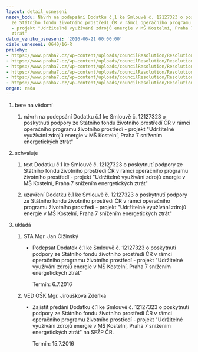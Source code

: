 ```yaml
---
layout: detail_usneseni
nazev_bodu: Návrh na podepsání Dodatku č.1 ke Smlouvě č. 12127323 o poskytnutí podpory
  ze Státního fondu životního prostředí ČR v rámci operačního programu životního prostředí
  - projekt "Udržitelné využívání zdrojů energie v MŠ Kostelní, Praha 7 snížením energetických
  ztrát"
datum_vzniku_usneseni: '2016-06-21 00:00:00'
cislo_usneseni: 0640/16-R
prilohy:
- https://www.praha7.cz/wp-content/uploads/councilResolution/Resolutions/27888/export/c1_duvodova_zprava_dodatek_c1_ke_smlouve_SFZP~76524.docx
- https://www.praha7.cz/wp-content/uploads/councilResolution/Resolutions/27888/export/c2uprava_o_rozhodnuti_poskytnuti_dotace_SFZP~76523.pdf
- https://www.praha7.cz/wp-content/uploads/councilResolution/Resolutions/27888/export/c3_dodatek_c1_kesmlouve~76522.pdf
- https://www.praha7.cz/wp-content/uploads/councilResolution/Resolutions/27888/export/c4smlouva_poskytnuti_dotace_SFZP~76521.doc
- https://www.praha7.cz/wp-content/uploads/councilResolution/Resolutions/27888/export/c5_usneseni_zmc_3512~76520.doc
- https://www.praha7.cz/wp-content/uploads/councilResolution/Resolutions/27888/export/export~298401.pdf
organ: rada
---
```

<ol class="urzList_view" id="urzList">
<li class="urzClass1" id=""><span name="1">bere na vědomí</span> 
<ol class="urzOlClass">
<li class="urzClass2" style="TEXT-ALIGN: left" id=""><span><p>návrh na podepsání Dodatku č.1 ke Smlouvě č. 12127323 o poskytnutí podpory ze Státního fondu životního prostředí ČR v rámci operačního programu životního prostředí - projekt "Udržitelné využívání zdrojů energie v MŠ Kostelní, Praha 7 snížením energetických ztrát"</p></span></li></ol></li>
<li class="urzClass1" id=""><span name="24">schvaluje</span> 
<ol class="urzOlClass">
<li class="urzClass2" style="TEXT-ALIGN: left" id=""><span><p>text Dodatku č.1 ke Smlouvě č. 12127323 o poskytnutí podpory ze Státního fondu životního prostředí ČR v rámci operačního programu životního prostředí - projekt "Udržitelné využívání zdrojů energie v MŠ Kostelní, Praha 7 snížením energetických ztrát"</p></span></li>
<li class="urzClass2" style="TEXT-ALIGN: left" id=""><span><p>uzavření Dodatku č.1 ke Smlouvě č. 12127323 o poskytnutí podpory ze Státního fondu životního prostředí ČR v rámci operačního programu životního prostředí - projekt "Udržitelné využívání zdrojů energie v MŠ Kostelní, Praha 7 snížením energetických ztrát"</p></span></li></ol></li><li class="urzClass1" id="urzUkoly"><span name="1">ukládá</span><ol class="urzOlClass"><li class="urzClass2"><span><p>STA Mgr. Jan Čižinský</p></span><ul class="urzUlClass"><li class="urzClass3"><span><p>Podepsat Dodatek č.1 ke Smlouvě č. 12127323 o poskytnutí podpory ze Státního fondu životního prostředí ČR v rámci operačního programu životního prostředí - projekt "Udržitelné využívání zdrojů energie v MŠ Kostelní, Praha 7 snížením energetických ztrát"</p></span><span class="urzUkolTermin">  Termín:&nbsp;6.7.2016</span></li></ul></li><li class="urzClass2"><span><p>VED OŠK Mgr. Jiroušková Zdeňka</p></span><ul class="urzUlClass"><li class="urzClass3"><span><p>Zajistit předání Dodatku č.1 ke Smlouvě č. 12127323 o poskytnutí podpory ze Státního fondu životního prostředí ČR v rámci operačního programu životního prostředí - projekt "Udržitelné využívání zdrojů energie v MŠ Kostelní, Praha 7 snížením energetických ztrát" na SFŽP ČR.</p></span><span class="urzUkolTermin">  Termín:&nbsp;15.7.2016</span></li></ul></li></ol></li>
</ol>